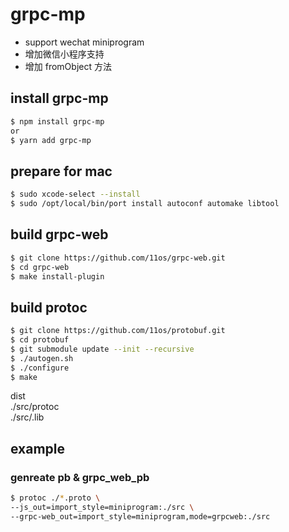 # grpc-mp

- support wechat miniprogram
- 增加微信小程序支持
- 增加 fromObject 方法

## install grpc-mp

```sh
$ npm install grpc-mp
or
$ yarn add grpc-mp
```

## prepare for mac

```sh
$ sudo xcode-select --install
$ sudo /opt/local/bin/port install autoconf automake libtool
```

## build grpc-web

```sh
$ git clone https://github.com/11os/grpc-web.git
$ cd grpc-web
$ make install-plugin
```

## build protoc

```sh
$ git clone https://github.com/11os/protobuf.git
$ cd protobuf
$ git submodule update --init --recursive
$ ./autogen.sh
$ ./configure
$ make
```

dist </br>
./src/protoc </br>
./src/.lib

## example

### genreate pb & grpc_web_pb

```sh
$ protoc ./*.proto \
--js_out=import_style=miniprogram:./src \
--grpc-web_out=import_style=miniprogram,mode=grpcweb:./src
```
